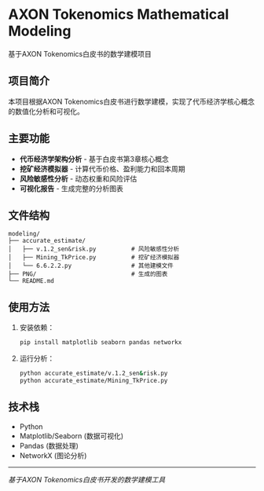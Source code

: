 # AXON Tokenomics Mathematical Modeling

基于AXON Tokenomics白皮书的数学建模项目

## 项目简介

本项目根据AXON Tokenomics白皮书进行数学建模，实现了代币经济学核心概念的数值化分析和可视化。

## 主要功能

- **代币经济学架构分析** - 基于白皮书第3章核心概念
- **挖矿经济模拟器** - 计算代币价格、盈利能力和回本周期
- **风险敏感性分析** - 动态权重和风险评估
- **可视化报告** - 生成完整的分析图表

## 文件结构

```
modeling/
├── accurate_estimate/
│   ├── v.1.2_sen&risk.py          # 风险敏感性分析
│   ├── Mining_TkPrice.py          # 挖矿经济模拟器
│   └── 6.6.2.2.py                 # 其他建模文件
├── PNG/                           # 生成的图表
└── README.md
```

## 使用方法

1. 安装依赖：
   ```bash
   pip install matplotlib seaborn pandas networkx
   ```

2. 运行分析：
   ```bash
   python accurate_estimate/v.1.2_sen&risk.py
   python accurate_estimate/Mining_TkPrice.py
   ```

## 技术栈

- Python
- Matplotlib/Seaborn (数据可视化)
- Pandas (数据处理)
- NetworkX (图论分析)

---

*基于AXON Tokenomics白皮书开发的数学建模工具*
